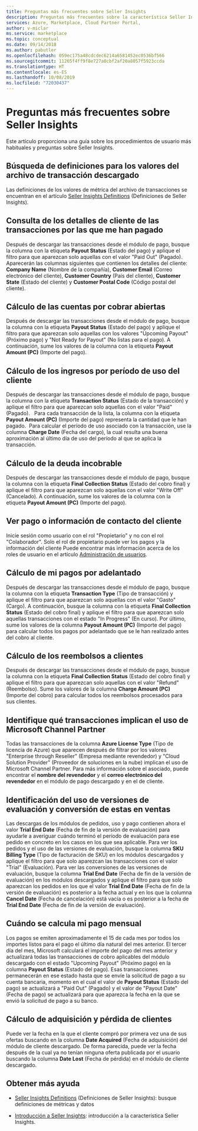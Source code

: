 ```yaml
---
title: Preguntas más frecuentes sobre Seller Insights
description: Preguntas más frecuentes sobre la característica Seller Insights de Cloud Partner Portal.
services: Azure, Marketplace, Cloud Partner Portal,
author: v-miclar
ms.service: marketplace
ms.topic: conceptual
ms.date: 09/14/2018
ms.author: pabutler
ms.openlocfilehash: 059ec175a48cdcdec6214a6581452ec0536bf566
ms.sourcegitcommit: 11265f4ff9f8e727a0cbf2af20a8057f5923ccda
ms.translationtype: HT
ms.contentlocale: es-ES
ms.lasthandoff: 10/08/2019
ms.locfileid: "72030437"
---
```

<a name="seller-insights-faq"></a>Preguntas más frecuentes sobre Seller Insights
===================

Este artículo proporciona una guía sobre los procedimientos de usuario más habituales y preguntas sobre Seller Insights.


<a name="find-definitions-for-the-values-in-the-downloaded-transaction-file"></a>Búsqueda de definiciones para los valores del archivo de transacción descargado
------------------------------------------------------------------

Las definiciones de los valores de métrica del archivo de transacciones se encuentran en el artículo [Seller Insights Definitions](./si-insights-definitions-v4.md) (Definiciones de Seller Insights).


<a name="see-customer-details-of-transactions-for-which-ive-been-paid"></a>Consulta de los detalles de cliente de las transacciones por las que me han pagado
-------------------------------------------------------------

Después de descargar las transacciones desde el módulo de pago, busque la columna con la etiqueta **Payout Status** (Estado del pago) y aplique el filtro para que aparezcan solo aquellas con el valor "Paid Out" (Pagado). Aparecerán las columnas siguientes que contienen los detalles del cliente: **Company Name** (Nombre de la compañía), **Customer Email** (Correo electrónico del cliente), **Customer Country** (País del cliente), **Customer State** (Estado del cliente) y **Customer Postal Code** (Código postal del cliente).


<a name="calculate-my-open-accounts-receivable"></a>Cálculo de las cuentas por cobrar abiertas
-------------------------------------

Después de descargar las transacciones desde el módulo de pago, busque la columna con la etiqueta **Payout Status** (Estado del pago) y aplique el filtro para que aparezcan solo aquellas con los valores "Upcoming Payout" (Próximo pago) y "Not Ready for Payout" (No listas para el pago). A continuación, sume los valores de la columna con la etiqueta **Payout Amount (PC)** (Importe del pago).


<a name="calculate-revenue-by-customer-usage-period"></a>Cálculo de los ingresos por período de uso del cliente
------------------------------------------

Después de descargar las transacciones desde el módulo de pago, busque la columna con la etiqueta **Transaction Status** (Estado de la transacción) y aplique el filtro para que aparezcan solo aquellas con el valor "Paid" (Pagado).   Para cada transacción de la lista, la columna con la etiqueta **Payout Amount (PC)** (Importe del pago) representa la cantidad que le han pagado.  Para calcular el período de uso asociado con la transacción, use la columna **Charge Date** (Fecha del cargo), la cual resulta una buena aproximación al último día de uso del período al que se aplica la transacción.


<a name="calculate-your-bad-debt"></a>Cálculo de la deuda incobrable
---------------------

Después de descargar las transacciones desde el módulo de pago, busque la columna con la etiqueta **Final Collection Status** (Estado del cobro final) y aplique el filtro para que aparezcan solo aquellas con el valor "Write Off" (Cancelado). A continuación, sume los valores de la columna con la etiqueta **Payout Amount (PC)** (Importe del pago).


<a name="view-payout-or-customer-contact-information"></a>Ver pago o información de contacto del cliente
-------------------------------------------

Inicie sesión como usuario con el rol "Propietario" y no con el rol "Colaborador". Solo el rol de propietario puede ver los pagos y la información del cliente Puede encontrar más información acerca de los roles de usuario en el artículo [Administración de usuarios](./cloud-partner-portal-manage-users.md).


<a name="calculate-my-advance-payouts"></a>Cálculo de mi pagos por adelantado
----------------------------

Después de descargar las transacciones desde el módulo de pago, busque la columna con la etiqueta **Transaction Type** (Tipo de transacción) y aplique el filtro para que aparezcan solo aquellas con el valor "Gasto" (Cargo). A continuación, busque la columna con la etiqueta **Final Collection Status** (Estado del cobro final) y aplique el filtro para que aparezcan solo aquellas transacciones con el estado "In Progress" (En curso). Por último, sume los valores de la columna **Payout Amount (PC)** (Importe del pago) para calcular todos los pagos por adelantado que se le han realizado antes del cobro al cliente.


<a name="calculate-customer-refunds"></a>Cálculo de los reembolsos a clientes
--------------------------

Después de descargar las transacciones desde el módulo de pago, busque la columna con la etiqueta **Final Collection Status** (Estado del cobro final) y aplique el filtro para que aparezcan solo aquellas con el valor "Refund" (Reembolso). Sume los valores de la columna **Charge Amount (PC)** (Importe del cobro) para calcular todos los reembolsos procesados para sus clientes.


<a name="identify-which-transactions-involved-a-microsoft-channel-partner"></a>Identifique qué transacciones implican el uso de Microsoft Channel Partner
----------------------------------------------------------------

Todas las transacciones de la columna **Azure License Type** (Tipo de licencia de Azure) que aparecen después de filtrar por los valores "Enterprise through Reseller" (Empresa mediante revendedor) y "Cloud Solution Provider" (Proveedor de soluciones en la nube) implican el uso de Microsoft Channel Partner. Para más información sobre el asociado, puede encontrar el **nombre del revendedor** y el **correo electrónico del revendedor** en el módulo de pago descargado y en el de cliente.


<a name="identify-trial-usage-and-trial-conversions"></a>Identificación del uso de versiones de evaluación y conversión de estas en ventas
------------------------------------------

Las descargas de los módulos de pedidos, uso y pago contienen ahora el valor **Trial End Date** (Fecha de fin de la versión de evaluación) para ayudarle a averiguar cuándo terminó el período de evaluación para ese pedido en concreto en los casos en los que sea aplicable. Para ver los pedidos y el uso de las versiones de evaluación, busque la columna **SKU Billing Type** (Tipo de facturación de SKU) en los módulos descargados y aplique el filtro para que solo aparezcan las transacciones con el valor "Trial" (Evaluación). Para ver las conversiones de las versiones de evaluación, busque la columna **Trial End Date** (Fecha de fin de la versión de evaluación) en los módulos descargados y aplique el filtro para que solo aparezcan los pedidos en los que el valor **Trial End Date** (Fecha de fin de la versión de evaluación) es posterior a la fecha actual y en los que la columna **Cancel Date** (Fecha de cancelación) está vacía o es posterior a la fecha de **Trial End Date** (Fecha de fin de la versión de evaluación).


<a name="when-is-my-monthly-payout-calculated"></a>Cuándo se calcula mi pago mensual
------------------------------------

Los pagos se emiten aproximadamente el 15 de cada mes por todos los importes listos para el pago el último día natural del mes anterior. El tercer día del mes, Microsoft calculará el importe del pago del mes anterior y actualizará todas las transacciones de cobro aplicables del módulo descargado con el estado "Upcoming Payout" (Próximo pago) en la columna **Payout Status** (Estado del pago). Esas transacciones permanecerán en ese estado hasta que se envíe la solicitud de pago a su cuenta bancaria, momento en el cual el valor de **Payout Status** (Estado del pago) se actualizará a "Paid Out" (Pagado) y el valor de "Payout Date" (Fecha de pago) se actualizará para que aparezca la fecha en la que se envió la solicitud de pago a su banco.


<a name="calculate-customer-acquisition-and-loss"></a>Cálculo de adquisición y pérdida de clientes
---------------------------------------

Puede ver la fecha en la que el cliente compró por primera vez una de sus ofertas buscando en la columna **Date Acquired** (Fecha de adquisición) del módulo de cliente descargado. De forma parecida, puede ver la fecha después de la cual ya no tenían ninguna oferta publicada por el usuario buscando la columna **Date Lost** (Fecha de pérdida) en el módulo de cliente descargado.


<a name="finding-more-help"></a>Obtener más ayuda
-----------------

- [Seller Insights Definitions](./si-insights-definitions-v4.md) (Definiciones de Seller Insights): busque definiciones de métricas y datos

- [Introducción a Seller Insights](./si-getting-started.md): introducción a la característica Seller Insights.

